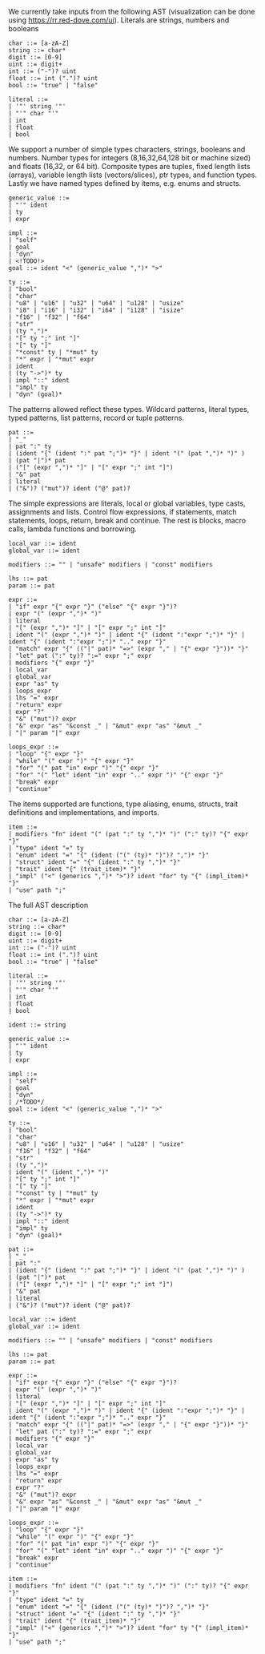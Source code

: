 We currently take inputs from the following AST (visualization can be done
using <https://rr.red-dove.com/ui>). Literals are strings, numbers and
booleans

``` ebnf
char ::= [a-zA-Z]
string ::= char*
digit ::= [0-9]
uint ::= digit+
int ::= ("-")? uint
float ::= int (".")? uint
bool ::= "true" | "false"

literal ::=
| '"' string '"'
| "'" char "'"
| int
| float
| bool
```

We support a number of simple types characters, strings, booleans and
numbers. Number types for integers (8,16,32,64,128 bit or machine sized)
and floats (16,32, or 64 bit). Composite types are tuples, fixed length
lists (arrays), variable length lists (vectors/slices), ptr types, and
function types. Lastly we have named types defined by items, e.g. enums
and structs.

``` ebnf
generic_value ::=
| "'" ident
| ty
| expr

impl ::=
| "self"
| goal
| "dyn"
| <!TODO!>
goal ::= ident "<" (generic_value ",")* ">"

ty ::=
| "bool"
| "char"
| "u8" | "u16" | "u32" | "u64" | "u128" | "usize"
| "i8" | "i16" | "i32" | "i64" | "i128" | "isize"
| "f16" | "f32" | "f64"
| "str"
| (ty ",")*
| "[" ty ";" int "]"
| "[" ty "]"
| "*const" ty | "*mut" ty
| "*" expr | "*mut" expr
| ident
| (ty "->")* ty
| impl "::" ident
| "impl" ty
| "dyn" (goal)*
```

The patterns allowed reflect these types. Wildcard patterns, literal
types, typed patterns, list patterns, record or tuple patterns.

``` ebnf
pat ::=
| "_"
| pat ":" ty
| (ident "{" (ident ":" pat ";")* "}" | ident "(" (pat ",")* ")" )
| (pat "|")* pat
| ("[" (expr ",")* "]" | "[" expr ";" int "]")
| "&" pat
| literal
| ("&")? ("mut")? ident ("@" pat)?
```

The simple expressions are literals, local or global variables, type
casts, assignments and lists. Control flow expressions, if statements,
match statements, loops, return, break and continue. The rest is blocks,
macro calls, lambda functions and borrowing.

``` ebnf
local_var ::= ident
global_var ::= ident

modifiers ::= "" | "unsafe" modifiers | "const" modifiers

lhs ::= pat
param ::= pat

expr ::=
| "if" expr "{" expr "}" ("else" "{" expr "}")?
| expr "(" (expr ",")* ")"
| literal
| "[" (expr ",")* "]" | "[" expr ";" int "]"
| ident "(" (expr ",")* ")" | ident "{" (ident ":"expr ";")* "}" | ident "{" (ident ":"expr ";")* ".." expr "}"
| "match" expr "{" (("|" pat)* "=>" (expr "," | "{" expr "}"))* "}"
| "let" pat (":" ty)? ":=" expr ";" expr
| modifiers "{" expr "}"
| local_var
| global_var
| expr "as" ty
| loops_expr
| lhs "=" expr
| "return" expr
| expr "?"
| "&" ("mut")? expr
| "&" expr "as" "&const _" | "&mut" expr "as" "&mut _"
| "|" param "|" expr

loops_expr ::=
| "loop" "{" expr "}"
| "while" "(" expr ")" "{" expr "}"
| "for" "(" pat "in" expr ")" "{" expr "}"
| "for" "(" "let" ident "in" expr ".." expr ")" "{" expr "}"
| "break" expr
| "continue"
```

The items supported are functions, type aliasing, enums, structs, trait
definitions and implementations, and imports.

``` ebnf
item ::=
| modifiers "fn" ident "(" (pat ":" ty ",")* ")" (":" ty)? "{" expr "}"
| "type" ident "=" ty
| "enum" ident "=" "{" (ident ("(" (ty)* ")")? ",")* "}"
| "struct" ident "=" "{" (ident ":" ty ",")* "}"
| "trait" ident "{" (trait_item)* "}"
| "impl" ("<" (generics ",")* ">")? ident "for" ty "{" (impl_item)* "}"
| "use" path ";"
```

The full AST description

``` ebnf
char ::= [a-zA-Z]
string ::= char*
digit ::= [0-9]
uint ::= digit+
int ::= ("-")? uint
float ::= int (".")? uint
bool ::= "true" | "false"

literal ::=
| '"' string '"'
| "'" char "'"
| int
| float
| bool

ident ::= string

generic_value ::=
| "'" ident
| ty
| expr

impl ::=
| "self"
| goal
| "dyn"
| /*TODO*/
goal ::= ident "<" (generic_value ",")* ">" 

ty ::=
| "bool"
| "char"
| "u8" | "u16" | "u32" | "u64" | "u128" | "usize"
| "f16" | "f32" | "f64"
| "str"
| (ty ",")*
| ident "(" (ident ",")* ")"
| "[" ty ";" int "]"
| "[" ty "]"
| "*const" ty | "*mut" ty
| "*" expr | "*mut" expr
| ident
| (ty "->")* ty
| impl "::" ident
| "impl" ty
| "dyn" (goal)*

pat ::=
| "_"
| pat ":"
| (ident "{" (ident ":" pat ";")* "}" | ident "(" (pat ",")* ")" )
| (pat "|")* pat
| ("[" (expr ",")* "]" | "[" expr ";" int "]")
| "&" pat
| literal
| ("&")? ("mut")? ident ("@" pat)?

local_var ::= ident
global_var ::= ident

modifiers ::= "" | "unsafe" modifiers | "const" modifiers

lhs ::= pat
param ::= pat

expr ::=
| "if" expr "{" expr "}" ("else" "{" expr "}")?
| expr "(" (expr ",")* ")"
| literal
| "[" (expr ",")* "]" | "[" expr ";" int "]"
| ident "(" (expr ",")* ")" | ident "{" (ident ":"expr ";")* "}" | ident "{" (ident ":"expr ";")* ".." expr "}"
| "match" expr "{" (("|" pat)* "=>" (expr "," | "{" expr "}"))* "}"
| "let" pat (":" ty)? ":=" expr ";" expr
| modifiers "{" expr "}"
| local_var
| global_var
| expr "as" ty
| loops_expr
| lhs "=" expr
| "return" expr
| expr "?"
| "&" ("mut")? expr
| "&" expr "as" "&const _" | "&mut" expr "as" "&mut _"
| "|" param "|" expr

loops_expr ::=
| "loop" "{" expr "}"
| "while" "(" expr ")" "{" expr "}"
| "for" "(" pat "in" expr ")" "{" expr "}"
| "for" "(" "let" ident "in" expr ".." expr ")" "{" expr "}"
| "break" expr
| "continue"

item ::=
| modifiers "fn" ident "(" (pat ":" ty ",")* ")" (":" ty)? "{" expr "}"
| "type" ident "=" ty
| "enum" ident "=" "{" (ident ("(" (ty)* ")")? ",")* "}"
| "struct" ident "=" "{" (ident ":" ty ",")* "}"
| "trait" ident "{" (trait_item)* "}"
| "impl" ("<" (generics ",")* ">")? ident "for" ty "{" (impl_item)* "}"
| "use" path ";"
```
